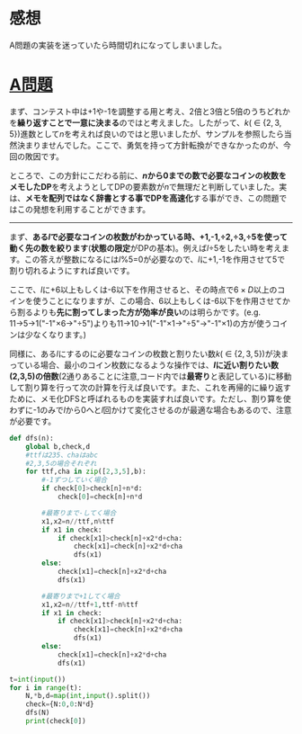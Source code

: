 # 感想

A問題の実装を迷っていたら時間切れになってしまいました。

# [A問題](https://atcoder.jp/contests/agc044/tasks/agc044_a)

まず、コンテスト中は+1や-1を調整する用と考え、2倍と3倍と5倍のうちどれかを**繰り返すことで一意に決まる**のではと考えました。したがって、$k$( $\in$ {$2,3,5$})進数として$n$を考えれば良いのではと思いましたが、サンプルを参照したら当然決まりませんでした。ここで、勇気を持って方針転換ができなかったのが、今回の敗因です。

ところで、この方針にこだわる前に、**$n$から0までの数で必要なコインの枚数をメモしたDP**を考えようとしてDPの要素数が$n$で無理だと判断していました。実は、**メモを配列ではなく辞書とする事でDPを高速化**する事ができ、この問題ではこの発想を利用することができます。

---

まず、**ある$l$で必要なコインの枚数がわかっている時、+1,-1,÷2,÷3,÷5を使って動く先の数を絞ります**(**状態の限定**がDPの基本)。例えば$l$÷5をしたい時を考えます。この答えが整数になるには$l$%5=0が必要なので、$l$に+1,-1を作用させて5で割り切れるようにすれば良いです。

ここで、$l$に+6以上もしくは-6以下を作用させると、その時点で$6 \times D$以上のコインを使うことになりますが、この場合、6以上もしくは-6以下を作用させてから割るよりも**先に割ってしまった方が効率が良い**のは明らかです。(e.g. 11→5→1("-1"×6→"÷5")よりも11→10→1("-1"×1→"÷5"→"-1"×1)の方が使うコインは少なくなります。)

同様に、ある$l$にするのに必要なコインの枚数と割りたい数$k$( $\in$ {$2,3,5$})が決まっている場合、最小のコイン枚数になるような操作では、**$l$に近い割りたい数(2,3,5)の倍数**(2通りあることに注意,コード内では**最寄り**と表記している)に移動して割り算を行って次の計算を行えば良いです。また、これを再帰的に繰り返すために、メモ化DFSと呼ばれるものを実装すれば良いです。ただし、割り算を使わずに-1のみで$l$から$0$へと$l$回かけて変化させるのが最適な場合もあるので、注意が必要です。

```python:A.py
def dfs(n):
    global b,check,d
    #ttfは235、chaはabc
    #2,3,5の場合それぞれ
    for ttf,cha in zip([2,3,5],b):
        #-1ずつしていく場合
        if check[0]>check[n]+n*d:
            check[0]=check[n]+n*d

        #最寄りまで-してく場合
        x1,x2=n//ttf,n%ttf
        if x1 in check:
            if check[x1]>check[n]+x2*d+cha:
                check[x1]=check[n]+x2*d+cha
                dfs(x1)
        else:
            check[x1]=check[n]+x2*d+cha
            dfs(x1)

        #最寄りまで+1してく場合
        x1,x2=n//ttf+1,ttf-n%ttf
        if x1 in check:
            if check[x1]>check[n]+x2*d+cha:
                check[x1]=check[n]+x2*d+cha
                dfs(x1)
        else:
            check[x1]=check[n]+x2*d+cha
            dfs(x1)

t=int(input())
for i in range(t):
    N,*b,d=map(int,input().split())
    check={N:0,0:N*d}
    dfs(N)
    print(check[0])

```

